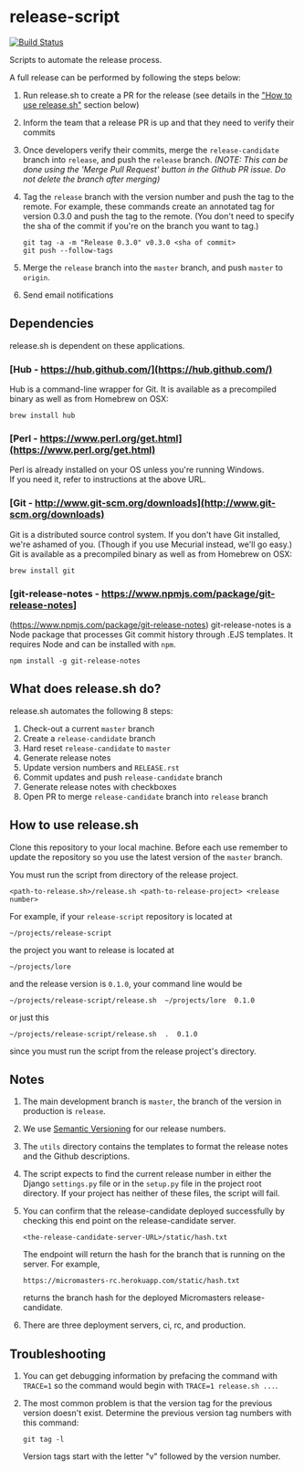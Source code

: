 # release-script

[![Build Status](https://travis-ci.org/mitodl/release-script.svg?branch=master)](https://travis-ci.org/mitodl/release-script)

Scripts to automate the release process.

A full release can be performed by following the steps below:

1. Run release.sh to create a PR for the release (see details in the 
    ["How to use release.sh"](#how-to-use-releasesh) section below)
1. Inform the team that a release PR is up and that they need to verify their commits
1. Once developers verify their commits, merge the ``release-candidate`` branch into ``release``, and push
    the ``release`` branch.
    *(NOTE: This can be done using the 'Merge Pull Request' button in the Github PR issue. Do not 
    delete the branch after merging)*
1. Tag the ``release`` branch with the version number and push the tag to
    the remote. For example, these commands create an annotated tag for
    version 0.3.0 and push the tag to the remote. (You don't need to specify
    the sha of the commit if you're on the branch you want to tag.)
    ```
    git tag -a -m "Release 0.3.0" v0.3.0 <sha of commit>
    git push --follow-tags
    ```
    
1. Merge the ``release`` branch into the ``master`` branch,
    and push ``master`` to ``origin``.
1. Send email notifications

## Dependencies

release.sh is dependent on these applications.

### [Hub - https://hub.github.com/](https://hub.github.com/)

Hub is a command-line wrapper for Git.  It is available as a precompiled
binary as well as from Homebrew on OSX:

    brew install hub

### [Perl - https://www.perl.org/get.html](https://www.perl.org/get.html)  

Perl is already installed on your OS unless you're running Windows.  
If you need it, refer to instructions at the above URL.

### [Git - http://www.git-scm.org/downloads](http://www.git-scm.org/downloads)
Git is a distributed source control system.  If you don't have Git installed,
we're ashamed of you.  (Though if you use Mecurial instead, we'll go easy.)
Git is available as a precompiled binary as well as from Homebrew on OSX:

    brew install git

### [git-release-notes - https://www.npmjs.com/package/git-release-notes]
(https://www.npmjs.com/package/git-release-notes)
git-release-notes is a Node package that processes Git commit history
through .EJS templates.  It requires Node and can be installed with ``npm``.

    npm install -g git-release-notes

## What does release.sh do?

release.sh automates the following 8 steps:

1. Check-out a current ``master`` branch
2. Create a ``release-candidate`` branch
3. Hard reset ``release-candidate`` to ``master``
4. Generate release notes
5. Update version numbers and ``RELEASE.rst``
6. Commit updates and push ``release-candidate`` branch
7. Generate release notes with checkboxes
8. Open PR to merge ``release-candidate`` branch into ``release`` branch

## How to use release.sh

Clone this repository to your local machine. Before each use remember to
update the repository so you use the latest version of the ``master`` branch.

You must run the script from directory of the release project.  

    <path-to-release.sh>/release.sh <path-to-release-project> <release number>

For example, if your ``release-script`` repository is located at

    ~/projects/release-script

the project you want to release is located at

    ~/projects/lore

and the release version is ``0.1.0``, your command line would be

    ~/projects/release-script/release.sh  ~/projects/lore  0.1.0

or just this

    ~/projects/release-script/release.sh  .  0.1.0

since you must run the script from the release project's directory.

## Notes

1.  The main development branch is ``master``, the branch of the version in
    production is ``release``.
2.  We use [Semantic Versioning](http://semver.org/) for our release numbers.
3.  The ``utils`` directory contains the templates to format the release notes
    and the Github descriptions.
4.  The script expects to find the current release number in either the Django
    ``settings.py`` file or in the ``setup.py`` file in the project root
    directory. If your project has neither of these files, the script will
    fail.
5.  You can confirm that the release-candidate deployed successfully by
    checking this end point on the release-candidate server.  

        <the-release-candidate-server-URL>/static/hash.txt

    The endpoint will return the hash for the branch that is running on the
    server.  For example,

        https://micromasters-rc.herokuapp.com/static/hash.txt

    returns the branch hash for the deployed Micromasters release-candidate.
6.  There are three deployment servers, ci, rc, and production.

## Troubleshooting

1.  You can get debugging information by prefacing the command with
    ``TRACE=1`` so the command would begin with ``TRACE=1 release.sh ...``.
2.  The most common problem is that the version tag for the previous version
    doesn't exist.  Determine the previous version tag numbers with this
    command:

        git tag -l

    Version tags start with the letter "v" followed by the version number.

